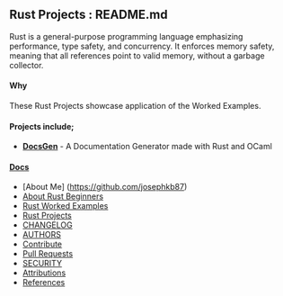 ## Rust Projects : README.md

Rust is a general-purpose programming language emphasizing performance, type safety, and concurrency. It enforces memory safety, meaning that all references point to valid memory, without a garbage collector. 

#### Why

These Rust Projects showcase application of the Worked Examples.

#### Projects include;

- [**DocsGen**](##) - A Documentation Generator  made with Rust and OCaml

#### [Docs](..docs/)

* [About Me] (https://github.com/josephkb87)
* [About Rust Beginners](../docs/README.md)
* [Rust Worked Examples](https://github.com/josephkb87/Beginners/tree/main/RustWorkedExamples/README.md)
* [Rust Projects](https://github.com/josephkb87/RustBeginners/tree/main/Projects/README.md)
* [CHANGELOG](../docs/CHANGELOG.md) 
* [AUTHORS](../docs/AUTHORS.md)
* [Contribute](../docs/CONTRIBUTING.md)
* [Pull Requests](../docs/blob/PRs.md)
* [SECURITY](../docs/SECURITY.md)
* [Attributions](..docs/Attributions.md)
* [References](../docs/References.md)
